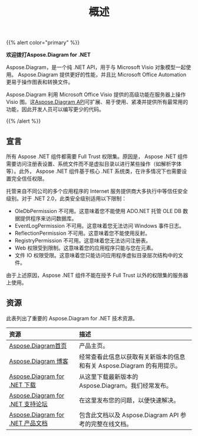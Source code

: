 ﻿---
title: 概述
linktitle: 概述
type: docs
weight: 10
url: /zh/net/overview/
lastmod: 2022-01-2
description: Aspose.Diagram for .NET 的关键特性和支持的格式概述，.NET 库的安装和许可手册。
sitemap:
changefreq: weekl
priority: 0.7
---
{{% alert color="primary" %}} 


**欢迎拨打Aspose.Diagram for .NET**

Aspose.Diagram，是一个纯 .NET API，用于与 Microsoft Visio 对象模型一起使用。 Aspose.Diagram 提供更好的性能，并且比 Microsoft Office Automation 更易于操作图表和转换文件。

 Aspose.Diagram 利用 Microsoft Office Visio 提供的高级功能在服务器上操作 Visio 图。这[Aspose.Diagram API](https://products.aspose.com/diagram/net/)可扩展、易于使用、紧凑并提供所有最常用的功能，因此开发人员可以编写更少的代码。

{{% /alert %}} 
## **宣言**
所有 Aspose .NET 组件都需要 Full Trust 权限集。原因是， Aspose .NET 组件需要访问注册表设置、系统文件而不是虚拟目录以进行某些操作（如解析字体等）。此外， Aspose .NET 组件基于核心 .NET 系统类，在许多情况下也需要设置完全信任权限。

托管来自不同公司的多个应用程序的 Internet 服务提供商大多执行中等信任安全级别。对于 .NET 2.0，此类安全级别适用以下限制：

- OleDbPermission 不可用。这意味着您不能使用 ADO.NET 托管 OLE DB 数据提供程序来访问数据库。
- EventLogPermission 不可用。这意味着您无法访问 Windows 事件日志。
- ReflectionPermission 不可用。这意味着您不能使用反射。
- RegistryPermission 不可用。这意味着您无法访问注册表。
- Web 权限受到限制。这意味着您的应用程序只能与您在<trust>元素。
- 文件 IO 权限受限。这意味着您只能访问应用程序虚拟目录层次结构中的文件。

由于上述原因，Aspose .NET 组件不能在授予 Full Trust 以外的权限集的服务器上使用。

## **资源**
此表列出了重要的 Aspose.Diagram for .NET 技术资源。

|**资源**|**描述**|
|:- |:- |
|[Aspose.Diagram首页](https://products.aspose.com/diagram/net/)|产品主页。|
|[Aspose.Diagram 博客](https://blog.aspose.com/category/diagram/)|经常查看此信息以获取有关新版本的信息和有关 Aspose.Diagram 的有用提示。|
|[Aspose.Diagram for .NET 下载](https://www.nuget.org/packages/Aspose.Diagram/)|从这里下载最新版本的 Aspose.Diagram。我们经常发布。|
|[Aspose.Diagram for .NET 支持论坛](https://forum.aspose.com/c/diagram/17)|在这里发布您的问题，以便快速解决。|
|[Aspose.Diagram for .NET 产品文档](/diagram/zh/net/home/)|包含此文档以及 Aspose.Diagram API 参考的完整在线文档。|
